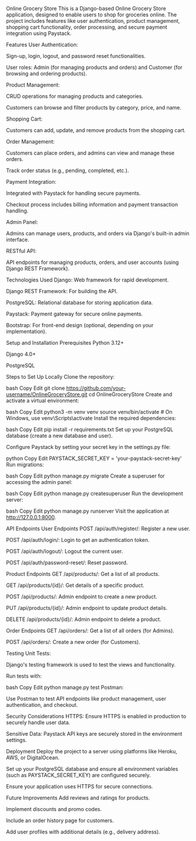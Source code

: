 Online Grocery Store
This is a Django-based Online Grocery Store application, designed to enable users to shop for groceries online. The project includes features like user authentication, product management, shopping cart functionality, order processing, and secure payment integration using Paystack.

Features
User Authentication:

Sign-up, login, logout, and password reset functionalities.

User roles: Admin (for managing products and orders) and Customer (for browsing and ordering products).

Product Management:

CRUD operations for managing products and categories.

Customers can browse and filter products by category, price, and name.

Shopping Cart:

Customers can add, update, and remove products from the shopping cart.

Order Management:

Customers can place orders, and admins can view and manage these orders.

Track order status (e.g., pending, completed, etc.).

Payment Integration:

Integrated with Paystack for handling secure payments.

Checkout process includes billing information and payment transaction handling.

Admin Panel:

Admins can manage users, products, and orders via Django's built-in admin interface.

RESTful API:

API endpoints for managing products, orders, and user accounts (using Django REST Framework).

Technologies Used
Django: Web framework for rapid development.

Django REST Framework: For building the API.

PostgreSQL: Relational database for storing application data.

Paystack: Payment gateway for secure online payments.

Bootstrap: For front-end design (optional, depending on your implementation).

Setup and Installation
Prerequisites
Python 3.12+

Django 4.0+

PostgreSQL

Steps to Set Up Locally
Clone the repository:

bash
Copy
Edit
git clone https://github.com/your-username/OnlineGroceryStore.git
cd OnlineGroceryStore
Create and activate a virtual environment:

bash
Copy
Edit
python3 -m venv venv
source venv/bin/activate  # On Windows, use venv\Scripts\activate
Install the required dependencies:

bash
Copy
Edit
pip install -r requirements.txt
Set up your PostgreSQL database (create a new database and user).

Configure Paystack by setting your secret key in the settings.py file:

python
Copy
Edit
PAYSTACK_SECRET_KEY = 'your-paystack-secret-key'
Run migrations:

bash
Copy
Edit
python manage.py migrate
Create a superuser for accessing the admin panel:

bash
Copy
Edit
python manage.py createsuperuser
Run the development server:

bash
Copy
Edit
python manage.py runserver
Visit the application at http://127.0.0.1:8000.

API Endpoints
User Endpoints
POST /api/auth/register/: Register a new user.

POST /api/auth/login/: Login to get an authentication token.

POST /api/auth/logout/: Logout the current user.

POST /api/auth/password-reset/: Reset password.

Product Endpoints
GET /api/products/: Get a list of all products.

GET /api/products/{id}/: Get details of a specific product.

POST /api/products/: Admin endpoint to create a new product.

PUT /api/products/{id}/: Admin endpoint to update product details.

DELETE /api/products/{id}/: Admin endpoint to delete a product.

Order Endpoints
GET /api/orders/: Get a list of all orders (for Admins).

POST /api/orders/: Create a new order (for Customers).

Testing
Unit Tests:

Django's testing framework is used to test the views and functionality.

Run tests with:

bash
Copy
Edit
python manage.py test
Postman:

Use Postman to test API endpoints like product management, user authentication, and checkout.

Security Considerations
HTTPS: Ensure HTTPS is enabled in production to securely handle user data.

Sensitive Data: Paystack API keys are securely stored in the environment settings.

Deployment
Deploy the project to a server using platforms like Heroku, AWS, or DigitalOcean.

Set up your PostgreSQL database and ensure all environment variables (such as PAYSTACK_SECRET_KEY) are configured securely.

Ensure your application uses HTTPS for secure connections.

Future Improvements
Add reviews and ratings for products.

Implement discounts and promo codes.

Include an order history page for customers.

Add user profiles with additional details (e.g., delivery address).

